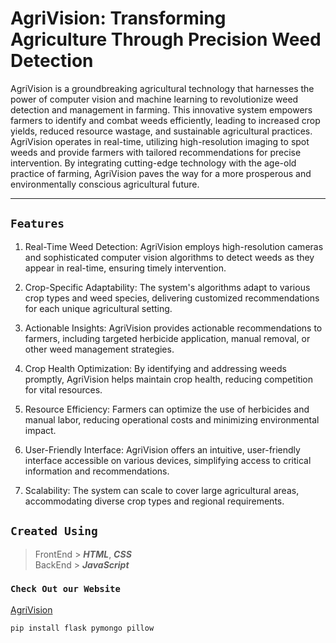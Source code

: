 # AgriVision: Transforming Agriculture Through Precision Weed Detection

AgriVision is a groundbreaking agricultural technology that harnesses the power of computer vision and machine learning to revolutionize weed detection and management in farming. This innovative system empowers farmers to identify and combat weeds efficiently, leading to increased crop yields, reduced resource wastage, and sustainable agricultural practices. AgriVision operates in real-time, utilizing high-resolution imaging to spot weeds and provide farmers with tailored recommendations for precise intervention. By integrating cutting-edge technology with the age-old practice of farming, AgriVision paves the way for a more prosperous and environmentally conscious agricultural future.

---

## `Features`

1. Real-Time Weed Detection: AgriVision employs high-resolution cameras and sophisticated computer vision algorithms to detect weeds as they appear in real-time, ensuring timely intervention.

2. Crop-Specific Adaptability: The system's algorithms adapt to various crop types and weed species, delivering customized recommendations for each unique agricultural setting.

3. Actionable Insights: AgriVision provides actionable recommendations to farmers, including targeted herbicide application, manual removal, or other weed management strategies.

4. Crop Health Optimization: By identifying and addressing weeds promptly, AgriVision helps maintain crop health, reducing competition for vital resources.

5. Resource Efficiency: Farmers can optimize the use of herbicides and manual labor, reducing operational costs and minimizing environmental impact.

6. User-Friendly Interface: AgriVision offers an intuitive, user-friendly interface accessible on various devices, simplifying access to critical information and recommendations.

7. Scalability: The system can scale to cover large agricultural areas, accommodating diverse crop types and regional requirements.


## `Created Using`
> FrontEnd > ***HTML***, ***CSS*** <br>
BackEnd > ***JavaScript***

### `Check Out our Website`
[AgriVision](https://prinuvinod.github.io/AgriVision/)

```
pip install flask pymongo pillow
```
